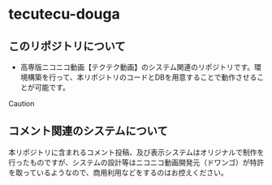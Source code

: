 # tecutecu-douga
## このリポジトリについて
- 高専版ニコニコ動画【テクテク動画】のシステム関連のリポジトリです。環境構築を行って、本リポジトリのコードとDBを用意することで動作させることが可能です。

> [!CAUTION]
> ## コメント関連のシステムについて
> 本リポジトリに含まれるコメント投稿、及び表示システムはオリジナルで制作を行ったものですが、システムの設計等はニコニコ動画開発元（ドワンゴ）が特許を取っているようなので、商用利用などをするのはお控えください。
